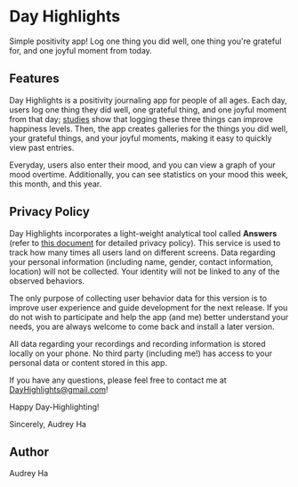 # Day Highlights
Simple positivity app! Log one thing you did well, one thing you're grateful for, and one joyful moment from today.

## Features
Day Highlights is a positivity journaling app for people of all ages. Each day, users log one thing they did well, one grateful thing, and one joyful moment from that day; [studies](https://optionb.org/articles/write-down-positive-moments) show that logging these three things can improve happiness levels. Then, the app creates galleries for the things you did well, your grateful things, and your joyful moments, making it easy to quickly view past entries. 

Everyday, users also enter their mood, and you can view a graph of your mood overtime. Additionally, you can see statistics on your mood this week, this month, and this year. 

## Privacy Policy
Day Highlights incorporates a light-weight analytical tool called <b>Answers</b> (refer to [this document](https://answers.io/img/onepager/privacy.pdf) for detailed privacy policy). This service is used to track how many times all users land on different screens. Data regarding your personal information (including name, gender, contact information, location) will not be collected. Your identity will not be linked to any of the observed behaviors.

The only purpose of collecting user behavior data for this version is to improve user experience and guide development for the next release. If you do not wish to participate and help the app (and me) better understand your needs, you are always welcome to come back and install a later version.

All data regarding your recordings and recording information is stored locally on your phone. No third party (including me!) has access to your personal data or content stored in this app.

If you have any questions, please feel free to contact me at DayHighlights@gmail.com!

Happy Day-Highlighting!

Sincerely,
Audrey Ha

## Author
Audrey Ha

